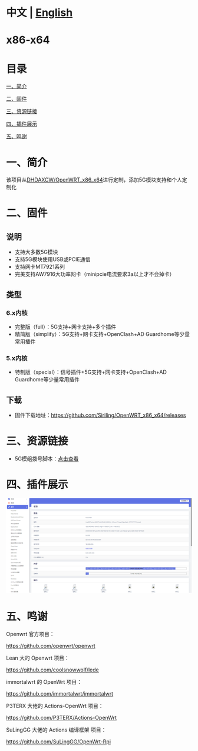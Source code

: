 # 中文 | [English](https://github.com/DHDAXCW/NanoPi-R5S-2021/blob/main/EngLish.md)
# x86-x64

# 目录

[一、简介](#一简介)

[二、固件](#二固件)

[三、资源链接](#三资源链接)

[四、插件展示](#四插件展示)

[五、鸣谢](#五鸣谢)

# 一、简介

该项目从[DHDAXCW/OpenWRT_x86_x64](https://github.com/DHDAXCW/OpenWRT_x86_x64)进行定制，添加5G模块支持和个人定制化

# 二、固件

## 说明

- 支持大多数5G模块
- 支持5G模块使用USB或PCIE通信
- 支持网卡MT7921系列
- 完美支持AW7916大功率网卡（minipcie电流要求3a以上才不会掉卡）

## 类型

### 6.x内核

- 完整版（full）：5G支持+网卡支持+多个插件
- 精简版（simplify）：5G支持+网卡支持+OpenClash+AD Guardhome等少量常用插件

### 5.x内核

- 特制版（special）：信号插件+5G支持+网卡支持+OpenClash+AD Guardhome等少量常用插件

## 下载

- 固件下载地址：https://github.com/Siriling/OpenWRT_x86_x64/releases

# 三、资源链接

- 5G模组拨号脚本：[点击查看](https://github.com/Siriling/OpenWRT_x86_x64/tree/main/tools/5G%E6%A8%A1%E7%BB%84%E6%8B%A8%E5%8F%B7%E8%84%9A%E6%9C%AC)

# 四、插件展示
![plugins](images/plugins.png)

# 五、鸣谢

Openwrt 官方项目：

<https://github.com/openwrt/openwrt>

Lean 大的 Openwrt 项目：

<https://github.com/coolsnowwolf/lede>

immortalwrt 的 OpenWrt 项目：

<https://github.com/immortalwrt/immortalwrt>

P3TERX 大佬的 Actions-OpenWrt 项目：

<https://github.com/P3TERX/Actions-OpenWrt>

SuLingGG 大佬的 Actions 编译框架 项目：

https://github.com/SuLingGG/OpenWrt-Rpi
